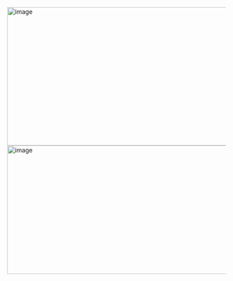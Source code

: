 <img width="689" height="320" alt="image" src="https://github.com/user-attachments/assets/dc51ebdd-da08-4691-8326-d0924dc77fb9" />
<img width="687" height="297" alt="image" src="https://github.com/user-attachments/assets/2c473d9e-2054-491b-8277-eec3776c3588" />
